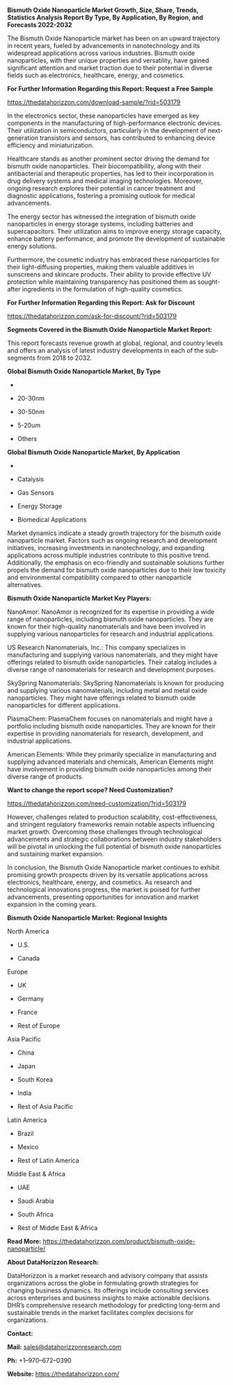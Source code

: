 **Bismuth Oxide Nanoparticle Market Growth, Size, Share, Trends,
Statistics Analysis Report By Type, By Application, By Region, and
Forecasts 2022-2032**

The Bismuth Oxide Nanoparticle market has been on an upward trajectory
in recent years, fueled by advancements in nanotechnology and its
widespread applications across various industries. Bismuth oxide
nanoparticles, with their unique properties and versatility, have gained
significant attention and market traction due to their potential in
diverse fields such as electronics, healthcare, energy, and cosmetics.

**For Further Information Regarding this Report: Request a Free Sample**

<https://thedatahorizzon.com/download-sample/?rid=503179>

In the electronics sector, these nanoparticles have emerged as key
components in the manufacturing of high-performance electronic devices.
Their utilization in semiconductors, particularly in the development of
next-generation transistors and sensors, has contributed to enhancing
device efficiency and miniaturization.

Healthcare stands as another prominent sector driving the demand for
bismuth oxide nanoparticles. Their biocompatibility, along with their
antibacterial and therapeutic properties, has led to their incorporation
in drug delivery systems and medical imaging technologies. Moreover,
ongoing research explores their potential in cancer treatment and
diagnostic applications, fostering a promising outlook for medical
advancements.

The energy sector has witnessed the integration of bismuth oxide
nanoparticles in energy storage systems, including batteries and
supercapacitors. Their utilization aims to improve energy storage
capacity, enhance battery performance, and promote the development of
sustainable energy solutions.

Furthermore, the cosmetic industry has embraced these nanoparticles for
their light-diffusing properties, making them valuable additives in
sunscreens and skincare products. Their ability to provide effective UV
protection while maintaining transparency has positioned them as
sought-after ingredients in the formulation of high-quality cosmetics.

**For Further Information Regarding this Report: Ask for Discount**

<https://thedatahorizzon.com/ask-for-discount/?rid=503179>

**Segments Covered in the Bismuth Oxide Nanoparticle Market Report:**

This report forecasts revenue growth at global, regional, and country
levels and offers an analysis of latest industry developments in each of
the sub-segments from 2018 to 2032.

**Global Bismuth Oxide Nanoparticle Market, By Type**

-   

-   20-30nm

-   30-50nm

-   5-20um

-   Others

**Global Bismuth Oxide Nanoparticle Market, By Application**

-   

-   Catalysis

-   Gas Sensors

-   Energy Storage

-   Biomedical Applications

Market dynamics indicate a steady growth trajectory for the bismuth
oxide nanoparticle market. Factors such as ongoing research and
development initiatives, increasing investments in nanotechnology, and
expanding applications across multiple industries contribute to this
positive trend. Additionally, the emphasis on eco-friendly and
sustainable solutions further propels the demand for bismuth oxide
nanoparticles due to their low toxicity and environmental compatibility
compared to other nanoparticle alternatives.

**Bismuth Oxide Nanoparticle Market Key Players:**

NanoAmor: NanoAmor is recognized for its expertise in providing a wide
range of nanoparticles, including bismuth oxide nanoparticles. They are
known for their high-quality nanomaterials and have been involved in
supplying various nanoparticles for research and industrial
applications.

US Research Nanomaterials, Inc.: This company specializes in
manufacturing and supplying various nanomaterials, and they might have
offerings related to bismuth oxide nanoparticles. Their catalog includes
a diverse range of nanomaterials for research and development purposes.

SkySpring Nanomaterials: SkySpring Nanomaterials is known for producing
and supplying various nanomaterials, including metal and metal oxide
nanoparticles. They might have offerings related to bismuth oxide
nanoparticles for different applications.

PlasmaChem: PlasmaChem focuses on nanomaterials and might have a
portfolio including bismuth oxide nanoparticles. They are known for
their expertise in providing nanomaterials for research, development,
and industrial applications.

American Elements: While they primarily specialize in manufacturing and
supplying advanced materials and chemicals, American Elements might have
involvement in providing bismuth oxide nanoparticles among their diverse
range of products.

**Want to change the report scope? Need Customization?**

<https://thedatahorizzon.com/need-customization/?rid=503179>

However, challenges related to production scalability,
cost-effectiveness, and stringent regulatory frameworks remain notable
aspects influencing market growth. Overcoming these challenges through
technological advancements and strategic collaborations between industry
stakeholders will be pivotal in unlocking the full potential of bismuth
oxide nanoparticles and sustaining market expansion.

In conclusion, the Bismuth Oxide Nanoparticle market continues to
exhibit promising growth prospects driven by its versatile applications
across electronics, healthcare, energy, and cosmetics. As research and
technological innovations progress, the market is poised for further
advancements, presenting opportunities for innovation and market
expansion in the coming years.

**Bismuth Oxide Nanoparticle Market: Regional Insights**

North America

-   U.S.

-   Canada

Europe

-   UK

-   Germany

-   France

-   Rest of Europe

Asia Pacific

-   China

-   Japan

-   South Korea

-   India

-   Rest of Asia Pacific

Latin America

-   Brazil

-   Mexico

-   Rest of Latin America

Middle East & Africa

-   UAE

-   Saudi Arabia

-   South Africa

-   Rest of Middle East & Africa

**Read More:**
<https://thedatahorizzon.com/product/bismuth-oxide-nanoparticle/>

**About DataHorizzon Research:**

DataHorizzon is a market research and advisory company that assists
organizations across the globe in formulating growth strategies for
changing business dynamics. Its offerings include consulting services
across enterprises and business insights to make actionable decisions.
DHR’s comprehensive research methodology for predicting long-term and
sustainable trends in the market facilitates complex decisions for
organizations.

**Contact:**

**Mail:** <sales@datahorizzonresearch.com>

**Ph:** +1–970–672–0390

**Website:** <https://thedatahorizzon.com/>
